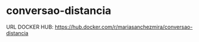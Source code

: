 # conversao-distancia

URL DOCKER HUB: https://hub.docker.com/r/mariasanchezmira/conversao-distancia